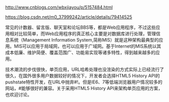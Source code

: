 http://www.cnblogs.com/wbxjiayou/p/5157484.html

https://blog.csdn.net/m0_37999242/article/details/79414525

常见的计数器、留言版、聊天室和论坛BBS等，都是Web应用程序，不过这些应用相对比较简单，而Web应用程序的真正核心主要是对数据库进行处理，管理信息系统（Management Information System,简称MIS）就是这种架构最典型的应用。MIS可以应用于局域网，也可以应用于广域网。基于Internet的MIS系统以其成本低廉、维护简便、覆盖范围广、功能易实现等诸多特性，得到越来越多的应用。

技术潮流的步伐很快，单页应用，URL哈希处理也没渲染的方式实际上已经流行了很久，在国外很多用户数据较好的情况下，开发者会选择HTML5 History API的pushstate特性开发，在URL中抛弃#!。但是IE6、7等低端浏览器用户情况较多的网站，#能够很好的兼容。关于采用HTML5 History API来架构单页应用的方案，也欢迎讨论。